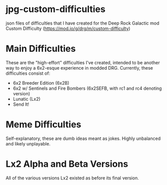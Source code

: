 # jpg-custom-difficulties
json files of difficulties that I have created for the Deep Rock Galactic mod Custom Difficulty (https://mod.io/g/drg/m/custom-difficulty)

# Main Difficulties
These are the "high-effort" difficulties I've created, intended to be another way to enjoy a 6x2-esque experience in modded DRG.
Currently, these difficulties consist of:
- 6x2 Breeder Edition (6x2B)
- 6x2 w/ Sentinels and Fire Bombers (6x2SEFB, with rc1 and rc4 denoting version)
- Lunatic (Lx2)
- Send It!

# Meme Difficulties
Self-explanatory, these are dumb ideas meant as jokes. Highly unbalanced and likely unplayable.

# Lx2 Alpha and Beta Versions
All of the various versions Lx2 existed as before its final version.
